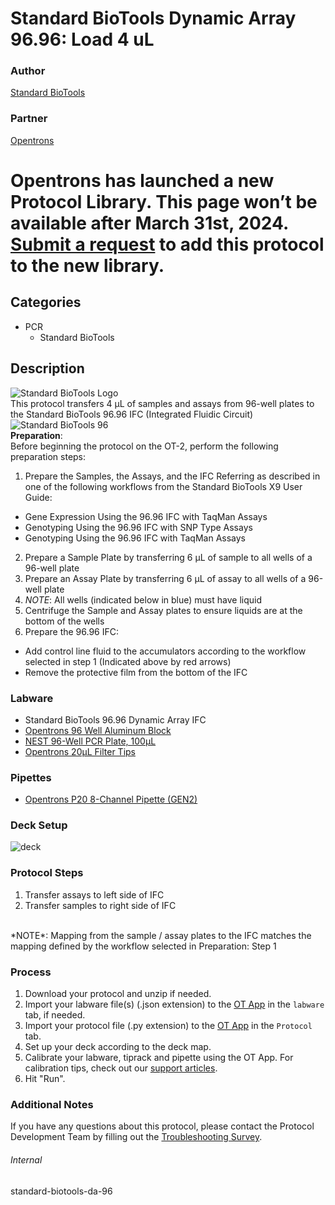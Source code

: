 # Standard BioTools Dynamic Array 96.96: Load 4 uL


### Author
[Standard BioTools](https://www.standardbio.com/)

### Partner
[Opentrons](https://opentrons.com/)



# Opentrons has launched a new Protocol Library. This page won’t be available after March 31st, 2024. [Submit a request](https://docs.google.com/forms/d/e/1FAIpQLSdYYp9QCKow4nn0KlCVsMS3HX0eJ0N9O7-erajKvcpT0lWbSg/viewform) to add this protocol to the new library.

## Categories
* PCR
	* Standard BioTools


## Description
![Standard BioTools Logo](https://opentrons-protocol-library-website.s3.amazonaws.com/custom-README-images/standard-biotools/standard-bio-logo-200-TM.jpg)
</br>
This protocol transfers 4 µL of samples and assays from 96-well plates to the Standard BioTools 96.96 IFC (Integrated Fluidic Circuit)</br>
![Standard BioTools 96](https://opentrons-protocol-library-website.s3.amazonaws.com/custom-README-images/standard-biotools/Opentrons_Fig_96.jpg)
</br>
**Preparation**:</br>
Before beginning the protocol on the OT-2, perform the following preparation steps:
1. Prepare the Samples, the Assays, and the IFC Referring as described in one of the following workflows from the Standard BioTools X9 User Guide:
- Gene Expression Using the 96.96 IFC with TaqMan Assays
- Genotyping Using the 96.96 IFC with SNP Type Assays
- Genotyping Using the 96.96 IFC with TaqMan Assays
2. Prepare a Sample Plate by transferring 6 µL of sample to all wells of a 96-well plate
3. Prepare an Assay Plate by transferring 6 µL of assay to all wells of a 96-well plate
4. *NOTE*: All wells (indicated below in blue) must have liquid
5. Centrifuge the Sample and Assay plates to ensure liquids are at the bottom of the wells
6. Prepare the 96.96 IFC:
- Add control line fluid to the accumulators according to the workflow selected in step 1 (Indicated above by red arrows)
- Remove the protective film from the bottom of the IFC


### Labware
* Standard BioTools 96.96 Dynamic Array IFC
* [Opentrons 96 Well Aluminum Block](https://shop.opentrons.com/collections/hardware-modules/products/aluminum-block-set)
* [NEST 96-Well PCR Plate, 100µL](https://shop.opentrons.com/nest-0-1-ml-96-well-pcr-plate-full-skirt/)
* [Opentrons 20µL Filter Tips](https://shop.opentrons.com/opentrons-20ul-filter-tips/)


### Pipettes
* [Opentrons P20 8-Channel Pipette (GEN2)](https://shop.opentrons.com/8-channel-electronic-pipette/)


### Deck Setup
![deck](https://opentrons-protocol-library-website.s3.amazonaws.com/custom-README-images/standard-biotools/Opentrons+Protocols+Figs_96.96+Layout.jpg)


### Protocol Steps
1. Transfer assays to left side of IFC
2. Transfer samples to right side of IFC
</br>
*NOTE*: Mapping from the sample / assay plates to the IFC matches the mapping defined by the workflow selected in Preparation: Step 1



### Process
1. Download your protocol and unzip if needed.
2. Import your labware file(s) (.json extension) to the [OT App](https://opentrons.com/ot-app) in the `labware` tab, if needed.
3. Import your protocol file (.py extension) to the [OT App](https://opentrons.com/ot-app) in the `Protocol` tab.
4. Set up your deck according to the deck map.
5. Calibrate your labware, tiprack and pipette using the OT App. For calibration tips, check out our [support articles](https://support.opentrons.com/s/article/How-positional-calibration-works-on-the-OT-2).
6. Hit "Run".


### Additional Notes
If you have any questions about this protocol, please contact the Protocol Development Team by filling out the [Troubleshooting Survey](https://protocol-troubleshooting.paperform.co/).


###### Internal
standard-biotools-da-96
